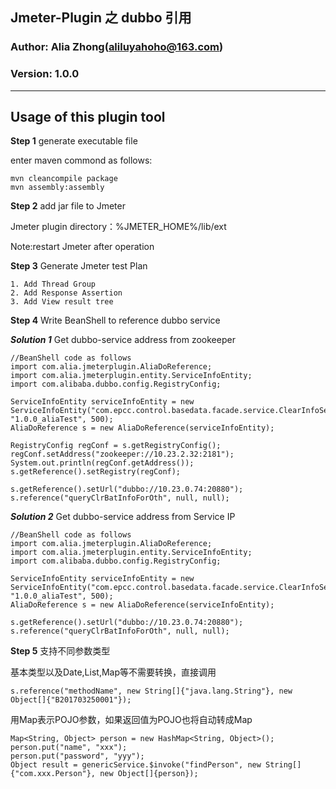 ## Jmeter-Plugin 之 dubbo 引用

### Author: Alia Zhong(aliluyahoho@163.com)
### Version: 1.0.0

___
##  Usage of this plugin tool

**Step 1** generate executable file 

enter maven commond as follows:

	mvn cleancompile package
	mvn assembly:assembly
	
**Step 2** add jar file to Jmeter

Jmeter plugin directory：%JMETER_HOME%/lib/ext

Note:restart Jmeter after operation

**Step 3** Generate Jmeter test Plan

	1. Add Thread Group
	2. Add Response Assertion
	3. Add View result tree 


**Step 4** Write BeanShell to reference dubbo service

***Solution 1*** Get dubbo-service address from zookeeper

	//BeanShell code as follows
	import com.alia.jmeterplugin.AliaDoReference;
	import com.alia.jmeterplugin.entity.ServiceInfoEntity;
	import com.alibaba.dubbo.config.RegistryConfig;

	ServiceInfoEntity serviceInfoEntity = new ServiceInfoEntity("com.epcc.control.basedata.facade.service.ClearInfoService", "1.0.0_aliaTest", 500);
	AliaDoReference s = new AliaDoReference(serviceInfoEntity);

	RegistryConfig regConf = s.getRegistryConfig();
	regConf.setAddress("zookeeper://10.23.2.32:2181");
	System.out.println(regConf.getAddress());
	s.getReference().setRegistry(regConf);

	s.getReference().setUrl("dubbo://10.23.0.74:20880");
	s.reference("queryClrBatInfoForOth", null, null);
	
***Solution 2*** Get dubbo-service address from Service IP
	
	//BeanShell code as follows
	import com.alia.jmeterplugin.AliaDoReference;
	import com.alia.jmeterplugin.entity.ServiceInfoEntity;
	import com.alibaba.dubbo.config.RegistryConfig;

	ServiceInfoEntity serviceInfoEntity = new ServiceInfoEntity("com.epcc.control.basedata.facade.service.ClearInfoService", "1.0.0_aliaTest", 500);
	AliaDoReference s = new AliaDoReference(serviceInfoEntity);

	s.getReference().setUrl("dubbo://10.23.0.74:20880");
	s.reference("queryClrBatInfoForOth", null, null);

**Step 5** 支持不同参数类型

基本类型以及Date,List,Map等不需要转换，直接调用

	s.reference("methodName", new String[]{"java.lang.String"}, new Object[]{"B201703250001"});
        
用Map表示POJO参数，如果返回值为POJO也将自动转成Map

    Map<String, Object> person = new HashMap<String, Object>();
    person.put("name", "xxx");
    person.put("password", "yyy");
    Object result = genericService.$invoke("findPerson", new String[]{"com.xxx.Person"}, new Object[]{person});